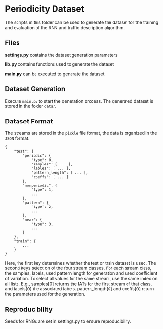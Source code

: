 # Periodicity Dataset

The scripts in this folder can be used to generate the dataset for the training and evaluation of the RNN and traffic description algorithm.

## Files

**settings.py** contains the dataset generation parameters

**lib.py** contains functions used to generate the dataset

**main.py** can be executed to generate the dataset

## Dataset Generation

Execute `main.py` to start the generation process. 
The generated dataset is stored in the folder `data/`.

## Dataset Format

The streams are stored in the `pickle` file format, the data is organized in the `JSON` format.

```
{
    "test": {
        "periodic": {
            "type": 0,
            "samples": [ ... ],
            "lables": [ ... ],
            "pattern_length": [ ... ],
            "coeffs": [ ... ]
        },
        "nonperiodic": {
            "type": 1,
            ...
        },
        "pattern": {
            "type": 2,
            ...
        },
        "near": {
            "type": 3,
            ...
        }
    },
    "train": {
        ...
    }
}
```

Here, the first key determines whether the test or train dataset is used.
The second keys select on of the four stream classes.
For each stream class, the samples, labels, used pattern length for generation and used coefficient of variation.
To select all values for the same stream, use the same index on all lists.
E.g., samples[0] returns the IATs for the first stream of that class, and labels[0] the associated labels.
pattern_length[0] and coeffs[0] return the parameters used for the generation.

## Reproducibility

Seeds for RNGs are set in settings.py to ensure reproducibility.